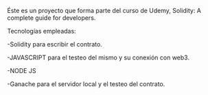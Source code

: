 
Éste es un proyecto que forma parte del curso de Udemy, Solidity: A complete guide for developers.

Tecnologías empleadas:

-Solidity para escribir el contrato.

-JAVASCRIPT para el testeo del mismo y su conexión con web3. 

-NODE JS

-Ganache para el servidor local y el testeo del contrato. 

